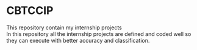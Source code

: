 # CBTCCIP
This repository contain my internship projects
<br>
In this repository all the internship projects are defined and coded well so they can execute with better accuracy and classification.
